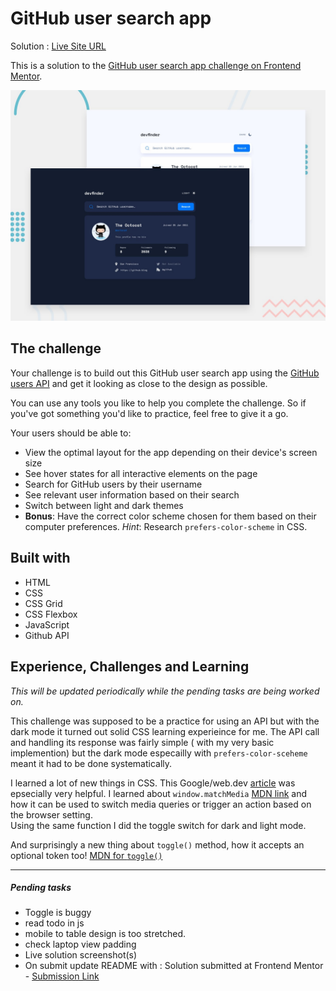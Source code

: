 # GitHub user search app

Solution : [Live Site URL](https://frontend-mentor-challenges-ecru.vercel.app/github-user-search-app/)

This is a solution to the [GitHub user search app challenge on Frontend Mentor](https://www.frontendmentor.io/challenges/github-user-search-app-Q09YOgaH6).

![Design preview for the GitHub user search app coding challenge](./preview.jpg)

## The challenge

Your challenge is to build out this GitHub user search app using the [GitHub users API](https://docs.github.com/en/rest/reference/users#get-a-user) and get it looking as close to the design as possible.

You can use any tools you like to help you complete the challenge. So if you've got something you'd like to practice, feel free to give it a go.

Your users should be able to:

- View the optimal layout for the app depending on their device's screen size
- See hover states for all interactive elements on the page
- Search for GitHub users by their username
- See relevant user information based on their search
- Switch between light and dark themes
- **Bonus**: Have the correct color scheme chosen for them based on their computer preferences. _Hint_: Research `prefers-color-scheme` in CSS.

## Built with

- HTML
- CSS
- CSS Grid
- CSS Flexbox
- JavaScript
- Github API

## Experience, Challenges and Learning

_This will be updated periodically while the pending tasks are being worked on._

This challenge was supposed to be a practice for using an API but with the dark mode it turned out solid CSS learning experieince for me.
The API call and handling its response was fairly simple ( with my very basic implemention) but the dark mode especailly with `prefers-color-sceheme` meant it had to be done systematically.

I learned a lot of new things in CSS. This Google/web.dev [article](https://web.dev/prefers-color-scheme) was epsecially very helpful. I learned about `window.matchMedia` [MDN link](https://developer.mozilla.org/en-US/docs/Web/API/Window/matchMedia) and how it can be used to switch media queries or trigger an action based on the browser setting.  
Using the same function I did the toggle switch for dark and light mode.

And surprisingly a new thing about `toggle()` method, how it accepts an optional token too! [MDN for `toggle()`](https://developer.mozilla.org/en-US/docs/Mozilla/Add-ons/WebExtensions/API/sidebarAction/toggle)

---

##### Pending tasks

- Toggle is buggy
- read todo in js
- mobile to table design is too stretched.
- check laptop view padding
- Live solution screenshot(s)
- On submit update README with : Solution submitted at Frontend Mentor - [Submission Link]()
